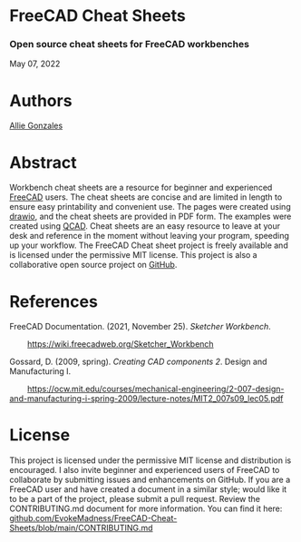 # FreeCAD Cheat Sheets
### Open source cheat sheets for FreeCAD workbenches

May 07, 2022

# Authors

[Allie Gonzales](https://www.linkedin.com/in/allie-gonzales-8a1954209/ "linkedin.com")


# Abstract

Workbench cheat sheets are a resource for beginner and experienced [FreeCAD](https://www.freecadweb.org/) users. The cheat sheets are concise and are limited in length to ensure easy printability and convenient use. The pages were created using [drawio](https://www.diagrams.net/), and the cheat sheets are provided in PDF form. The examples were created using [QCAD](https://qcad.org/en/). Cheat sheets are an easy resource to leave at your desk and reference in the moment without leaving your program, speeding up your workflow. The FreeCAD Cheat sheet project is freely available and is licensed under the permissive MIT license. This project is also a collaborative open source project on [GitHub](https://github.com/EvokeMadness/FreeCAD-Cheat-Sheets).

# References

FreeCAD Documentation. (2021, November 25). *Sketcher Workbench*.

&nbsp;&nbsp;&nbsp;&nbsp;&nbsp;&nbsp;&nbsp;&nbsp;<https://wiki.freecadweb.org/Sketcher_Workbench>

Gossard, D. (2009, spring). *Creating CAD components 2*. Design and Manufacturing I.

&nbsp;&nbsp;&nbsp;&nbsp;&nbsp;&nbsp;&nbsp;&nbsp;<https://ocw.mit.edu/courses/mechanical-engineering/2-007-design-and-manufacturing-i-spring-2009/lecture-notes/MIT2_007s09_lec05.pdf>

# License

This project is licensed under the permissive MIT license and distribution is encouraged. I also invite beginner and experienced users of FreeCAD to collaborate by submitting issues and enhancements on GitHub. If you are a FreeCAD user and have created a document in a similar style; would like it to be a part of the project, please submit a pull request. Review the CONTRIBUTING.md document for more information. You can find it here: [github.com/EvokeMadness/FreeCAD-Cheat-Sheets/blob/main/CONTRIBUTING.md](https://github.com/EvokeMadness/FreeCAD-Cheat-Sheets/blob/main/CONTRIBUTING.md)